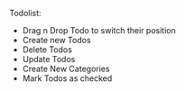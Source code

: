 Todolist:

- Drag n Drop Todo to switch their position
- Create new Todos
- Delete Todos
- Update Todos
- Create New Categories
- Mark Todos as checked

